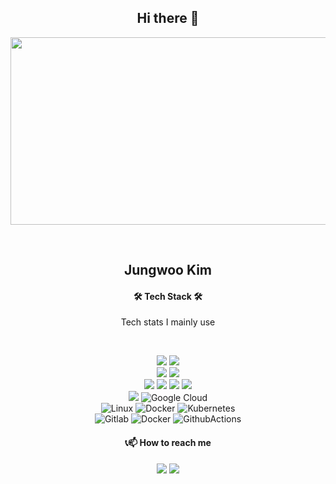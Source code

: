 <h2 align="center">Hi there 👋 </h2>

<p align="center">

<a href="https://github.com/devxb/gitanimals">
<img
  src="https://render.gitanimals.org/farms/friendshipkim97"
  width="599"
  height="300"
/>
</a>

</p>

<br>

<h2 align="center"> Jungwoo Kim </h2>

<h4 align="center"> 🛠 Tech Stack 🛠</h4>
<p align="center"> Tech stats I mainly use</p>
</br>

<p align="center">
  
<img src="https://img.shields.io/badge/Java-007396?style=flat-square&logo=Java&logoColor=white"/>
<img src="https://img.shields.io/badge/PHP-777BB4?style=flat-square&logo=PHP&logoColor=white"/>

<br>
  
<img src="https://img.shields.io/badge/Spring-6DB33F?style=flat-square&logo=Spring&logoColor=white"/>
<img src="https://img.shields.io/badge/Hibernate-59666C?style=flat-square&logo=Hibernate&logoColor=white"/>
  
</br>

<img src="https://img.shields.io/badge/MySQL-4479A1?style=flat-square&logo=MySQL&logoColor=white"/>
<img src="https://img.shields.io/badge/MS SQL-CC2927?style=flat-square&logo=microsoftsqlserver&logoColor=white"/>
<img src="https://img.shields.io/badge/Redis-DC382D?style=flat-square&logo=Redis&logoColor=white"/>
<img src="https://img.shields.io/badge/Memcached-007396?style=flat-square&logo=Memcached&logoColor=white"/>

<br>

<img src="https://img.shields.io/badge/Amazon AWS-232F3E?style=flat-square&logo=Amazon%20AWS&logoColor=white"/>
<img alt="Google Cloud" src ="https://img.shields.io/badge/Google Cloud-4285F4?&style=flat-square&logo=Google Cloud&logoColor=white"/>

<br>

<img alt="Linux" src ="https://img.shields.io/badge/Linux-FCC624?style=flat-square&logo=Linux&logoColor=white"/> 
<img alt="Docker" src ="https://img.shields.io/badge/Docker-2496ED?style=flat-square&logo=Docker&logoColor=white"/> 
<img alt="Kubernetes" src ="https://img.shields.io/badge/Kubernetes-326CE5?style=flat-square&logo=Kubernetes&logoColor=white"/>

<br>

<img alt="Gitlab" src ="https://img.shields.io/badge/Gitlab-FC6D26?style=flat-square&logo=Gitlab&logoColor=white"/> 
<img alt="Docker" src ="https://img.shields.io/badge/Jenkins-D24939?style=flat-square&logo=Jenkins&logoColor=white"/> 
<img alt="GithubActions" src ="https://img.shields.io/badge/GithubActions-2088FF?style=flat-square&logo=GithubActions&logoColor=white"/> 

<br>

<h4 align="center"><b>📞📫 How to reach me</b></h3>

<p align="center">
<a href="mailto:woojk0430@gmail.com"> <img src="https://img.shields.io/badge/Gmail-d14836?style=flat-square&logo=Gmail&logoColor=white&link=mailto:woojk0430@gmail.com"/></a>
<a href="https://friendshipkim97.tistory.com/"><img src="https://img.shields.io/badge/tistory-000000?style=flat-square&logo=Tistory&logoColor=white"/></a>
